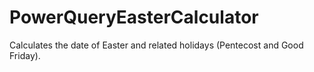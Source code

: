 # PowerQueryEasterCalculator
Calculates the date of Easter and related holidays (Pentecost and Good Friday).
